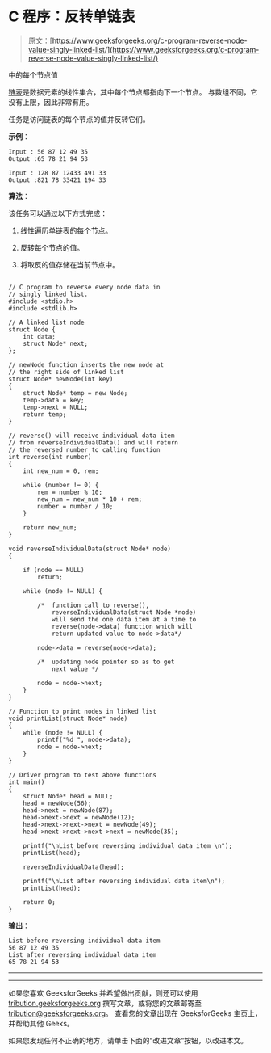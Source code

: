 # C 程序：反转单链表

> 原文：[https://www.geeksforgeeks.org/c-program-reverse-node-value-singly-linked-list/](https://www.geeksforgeeks.org/c-program-reverse-node-value-singly-linked-list/)

中的每个节点值

[链表](https://www.geeksforgeeks.org/linked-list-set-1-introduction/)是数据元素的线性集合，其中每个节点都指向下一个节点。 与数组不同，它没有上限，因此非常有用。

任务是访问链表的每个节点的值并反转它们。

**示例**：

```
Input : 56 87 12 49 35
Output :65 78 21 94 53

Input : 128 87 12433 491 33
Output :821 78 33421 194 33

```

**算法**：

该任务可以通过以下方式完成：

1.  线性遍历单链表的每个节点。

2.  反转每个节点的值。

3.  将取反的值存储在当前节点中。

```

// C program to reverse every node data in 
// singly linked list. 
#include <stdio.h> 
#include <stdlib.h> 

// A linked list node 
struct Node { 
    int data; 
    struct Node* next; 
}; 

// newNode function inserts the new node at 
// the right side of linked list 
struct Node* newNode(int key) 
{ 
    struct Node* temp = new Node; 
    temp->data = key; 
    temp->next = NULL; 
    return temp; 
} 

// reverse() will receive individual data item 
// from reverseIndividualData() and will return 
// the reversed number to calling function 
int reverse(int number) 
{ 
    int new_num = 0, rem; 

    while (number != 0) { 
        rem = number % 10; 
        new_num = new_num * 10 + rem; 
        number = number / 10; 
    } 

    return new_num; 
} 

void reverseIndividualData(struct Node* node) 
{ 

    if (node == NULL) 
        return; 

    while (node != NULL) { 

        /*  function call to reverse(), 
            reverseIndividualData(struct Node *node) 
            will send the one data item at a time to 
            reverse(node->data) function which will 
            return updated value to node->data*/

        node->data = reverse(node->data); 

        /*  updating node pointer so as to get 
            next value */

        node = node->next; 
    } 
} 

// Function to print nodes in linked list 
void printList(struct Node* node) 
{ 
    while (node != NULL) { 
        printf("%d ", node->data); 
        node = node->next; 
    } 
} 

// Driver program to test above functions 
int main() 
{ 
    struct Node* head = NULL; 
    head = newNode(56); 
    head->next = newNode(87); 
    head->next->next = newNode(12); 
    head->next->next->next = newNode(49); 
    head->next->next->next->next = newNode(35); 

    printf("\nList before reversing individual data item \n"); 
    printList(head); 

    reverseIndividualData(head); 

    printf("\nList after reversing individual data item\n"); 
    printList(head); 

    return 0; 
} 

```

**输出**：

```
List before reversing individual data item
56 87 12 49 35 
List after reversing individual data item
65 78 21 94 53

```



* * *

* * *

如果您喜欢 GeeksforGeeks 并希望做出贡献，则还可以使用 [tribution.geeksforgeeks.org](https://contribute.geeksforgeeks.org/) 撰写文章，或将您的文章邮寄至 tribution@geeksforgeeks.org。 查看您的文章出现在 GeeksforGeeks 主页上，并帮助其他 Geeks。

如果您发现任何不正确的地方，请单击下面的“改进文章”按钮，以改进本文。